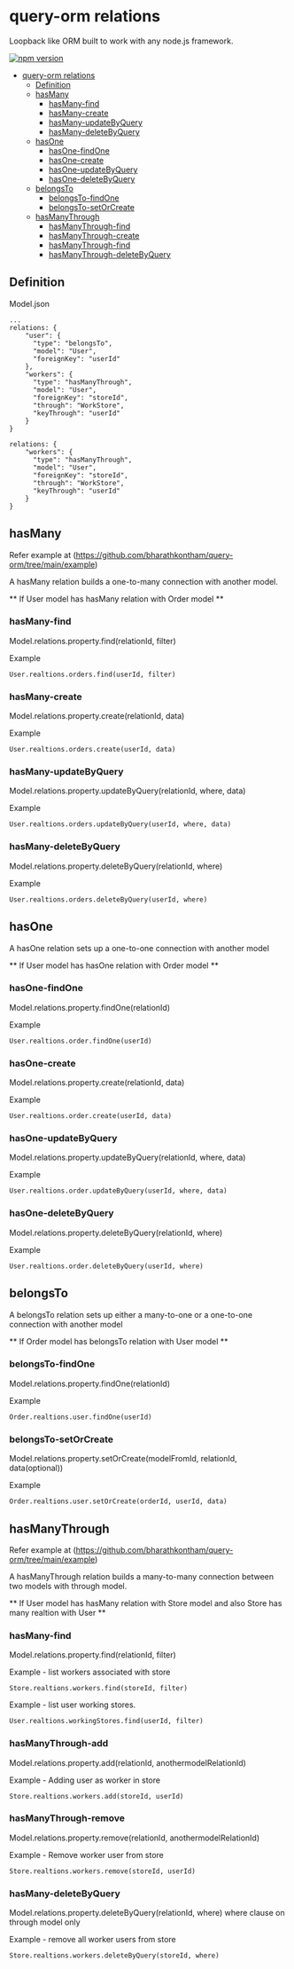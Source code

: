 # query-orm relations

Loopback like ORM built to work with any node.js framework.

[![npm version](https://badge.fury.io/js/query-orm.svg)](https://www.npmjs.com/package/query-orm)

- [query-orm relations](#query-orm-relations)
  - [Definition](#definition)
  - [hasMany](#hasmany)
    - [hasMany-find](#hasmany-find)
    - [hasMany-create](#hasmany-create)
    - [hasMany-updateByQuery](#hasmany-updatebyquery)
    - [hasMany-deleteByQuery](#hasmany-deletebyquery)
  - [hasOne](#hasone)
    - [hasOne-findOne](#hasone-findone)
    - [hasOne-create](#hasone-create)
    - [hasOne-updateByQuery](#hasone-updatebyquery)
    - [hasOne-deleteByQuery](#hasone-deletebyquery)
  - [belongsTo](#belongsto)
    - [belongsTo-findOne](#belongsto-findone)
    - [belongsTo-setOrCreate](#belongsto-setorcreate)
  - [hasManyThrough](#hasManyThrough)
    - [hasManyThrough-find](#hasManyThrough-add)
    - [hasManyThrough-create](#hasManyThrough-remove)
    - [hasManyThrough-find](#hasManyThrough-find)
    - [hasManyThrough-deleteByQuery](#hasManyThrough-deletebyquery)

## Definition

Model.json
```
...
relations: {
    "user": {
      "type": "belongsTo",
      "model": "User",
      "foreignKey": "userId"
    },
    "workers": {
      "type": "hasManyThrough",
      "model": "User",
      "foreignKey": "storeId",
      "through": "WorkStore",
      "keyThrough": "userId"
    }
}

relations: {
    "workers": {
      "type": "hasManyThrough",
      "model": "User",
      "foreignKey": "storeId",
      "through": "WorkStore",
      "keyThrough": "userId"
    }
}
```
## hasMany

Refer example at (https://github.com/bharathkontham/query-orm/tree/main/example)

A hasMany relation builds a one-to-many connection with another model.

** If User model has hasMany relation with Order model **

### hasMany-find

Model.relations.property.find(relationId, filter)

Example
```
User.realtions.orders.find(userId, filter)
```

### hasMany-create

Model.relations.property.create(relationId, data)

Example
```
User.realtions.orders.create(userId, data)
```

### hasMany-updateByQuery

Model.relations.property.updateByQuery(relationId, where, data)

Example
```
User.realtions.orders.updateByQuery(userId, where, data)
```

### hasMany-deleteByQuery

Model.relations.property.deleteByQuery(relationId, where)

Example
```
User.realtions.orders.deleteByQuery(userId, where)
```


## hasOne

A hasOne relation sets up a one-to-one connection with another model

** If User model has hasOne relation with Order model **

### hasOne-findOne

Model.relations.property.findOne(relationId)

Example
```
User.realtions.order.findOne(userId)
```

### hasOne-create

Model.relations.property.create(relationId, data)

Example
```
User.realtions.order.create(userId, data)
```

### hasOne-updateByQuery

Model.relations.property.updateByQuery(relationId, where, data)

Example
```
User.realtions.order.updateByQuery(userId, where, data)
```

### hasOne-deleteByQuery

Model.relations.property.deleteByQuery(relationId, where)

Example
```
User.realtions.order.deleteByQuery(userId, where)
```

## belongsTo

A belongsTo relation sets up either a many-to-one or a one-to-one connection with another model

** If Order model has belongsTo relation with User model **

### belongsTo-findOne

Model.relations.property.findOne(relationId)

Example
```
Order.realtions.user.findOne(userId)
```

### belongsTo-setOrCreate

Model.relations.property.setOrCreate(modelFromId, relationId, data(optional))

Example
```
Order.realtions.user.setOrCreate(orderId, userId, data)
```

## hasManyThrough

Refer example at (https://github.com/bharathkontham/query-orm/tree/main/example)

A hasManyThrough relation builds a many-to-many connection between two models with through model.

** If User model has hasMany relation with Store model and also Store has many realtion with User **

### hasMany-find

Model.relations.property.find(relationId, filter)

Example - list workers associated with store 
```
Store.realtions.workers.find(storeId, filter)
```

Example - list user working stores.
```
User.realtions.workingStores.find(userId, filter)
```

### hasManyThrough-add

Model.relations.property.add(relationId, anothermodelRelationId)

Example - Adding user as worker in store 
```
Store.realtions.workers.add(storeId, userId)
```

### hasManyThrough-remove

Model.relations.property.remove(relationId, anothermodelRelationId)

Example - Remove worker user from store
```
Store.realtions.workers.remove(storeId, userId)
```

### hasMany-deleteByQuery

Model.relations.property.deleteByQuery(relationId, where)
where clause on through model only

Example - remove all worker users from store
```
Store.realtions.workers.deleteByQuery(storeId, where)
```
